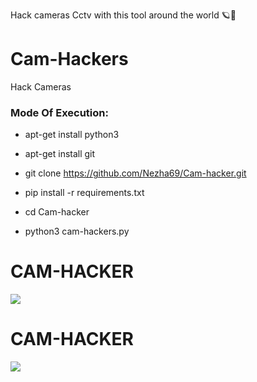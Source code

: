 
Hack cameras Cctv with this tool around the world 🪐🐍
# Cam-Hackers

Hack Cameras

<h3> Mode Of Execution: </h3>

* apt-get install python3

* apt-get install git

* git clone https://github.com/Nezha69/Cam-hacker.git

* pip install -r requirements.txt

* cd Cam-hacker

* python3 cam-hackers.py

# CAM-HACKER

<img src="https://media.discordapp.net/attachments/953456697735786600/954716110547222608/Picsart_22-03-18_22-39-00-168.jpg">

# CAM-HACKER

<img src="https://media.discordapp.net/attachments/953456697735786600/954469973718360215/Picsart_22-03-18_22-57-19-698.jpg">





